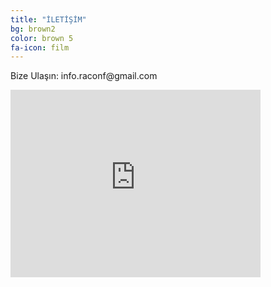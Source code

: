 ```yaml
---
title: "İLETİŞİM"
bg: brown2
color: brown 5
fa-icon: film
---
```


<html>
<body>
  <p> Bize Ulaşın:
  info.raconf@gmail.com</p>

<iframe src="https://www.google.com/maps/embed?pb=!1m18!1m12!1m3!1d1670.6331769637322!2d30.33060320815659!3d40.74144322327078!2m3!1f0!2f0!3f0!3m2!1i1024!2i768!4f13.1!3m3!1m2!1s0x0%3A0xd137aeed787a84c8!2sSakarya+Kongre+Ve+E%C4%9Fitim+Mer.!5e0!3m2!1str!2str!4v1477273493980" width="400" height="300" frameborder="0" style="border:0" allowfullscreen></iframe>
</body>
</html>

